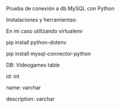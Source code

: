 Prueba de conexión a db MySQL con Python

Instalaciones y herramientas:

   En mi caso utilizando virtualenv
   
   pip install python-dotenv 
   
   pip install mysql-connector-python

DB:
Videogames table

   id: int
   
   name: varchar
   
   description: varchar